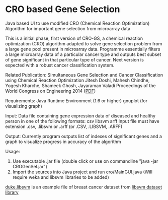 # CRO based Gene Selection
Java based UI to use modified CRO (Chemical Reaction Optimization) Algorithm for important gene selection from microarray data

This is a initial phase, first version of CRO-GS, a chemical reaction optimization (CRO) algorithm adapted to solve gene selection problem from a large gene pool present in microarray data. Programme essentially filters a large microarray data of a particular cancer type and outputs best subset of gene significant in that particular type of cancer. Next version is expected with a robust cancer classification system.

Related Publication:
  Simultaneous Gene Selection and Cancer Classification using Chemical Reaction Optimization
  Jitesh Doshi, Mahesh Chindhe, Yogesh Kharche, Shameek Ghosh, Jayaraman Valadi Proceedings of the World Congress on
  Engineering 2014 ([PDF](http://www.iaeng.org/publication/WCE2014/WCE2014_pp219-223.pdf))

Requirements: Java Runtime Environment (1.6 or higher)
              gnuplot (for visualizing graph)

Input:
Data file containing gene expression data of diseased and healthy person in one of the following formats: csv libsvm arff Input file must have extension .csv, .libsvm or .arff (or .CSV, .LIBSVM, .ARFF)

Output:
Currently program outputs list of indexes of significant genes and a graph to visualize progress in accuracy of the algorithm

Usage:

  1. Use executable .jar file (double click or use on commandline "java -jar CROGenSel.jar")
  2. Import the sources into Java project and run cro/MainGUI.java (Will require weka and libsvm libraries to be added)

  [duke.libsvm](./duke.libsvm) is an example file of breast cancer dataset from [libsvm dataset library](http://www.csie.ntu.edu.tw/~cjlin/libsvmtools/datasets/binary.html)

